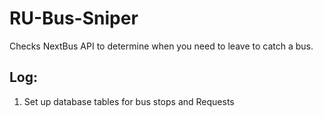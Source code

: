 # RU-Bus-Sniper
Checks NextBus API to determine when you need to leave to catch a bus.

## Log:
1. Set up database tables for bus stops and Requests
